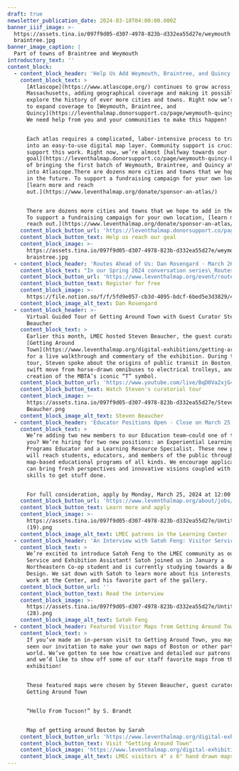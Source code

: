 ```yaml
---
draft: true
newsletter_publication_date: 2024-03-18T04:00:00.000Z
banner_iiif_image: >-
  https://assets.tina.io/097f9d05-d307-4978-823b-d332ea55d27e/weymouth
  braintree.jpg
banner_image_caption: |
  Part of towns of Braintree and Weymouth
introductory_text: ''
content_block:
  - content_block_header: 'Help Us Add Weymouth, Braintree, and Quincy to Atlascope'
    content_block_text: >
      [Atlascope](https://www.atlascope.org/) continues to grow across
      Massachusetts, adding geographical coverage and making it possible to
      explore the history of ever more cities and towns. Right now we’re working
      to expand coverage to [Weymouth, Braintree, and
      Quincy](https://leventhalmap.donorsupport.co/page/weymouth-quincy-braintree).
      We need help from you and your communities to make this happen!


      Each atlas requires a complicated, labor-intensive process to transform it
      into an easy-to-use digital map layer. Community support is crucial to
      support this work. Right now, we’re almost [halfway towards our
      goal](https://leventhalmap.donorsupport.co/page/weymouth-quincy-braintree)
      of bringing the first batch of Weymouth, Braintree, and Quincy atlases
      into Atlascope.There are dozens more cities and towns that we hope to add
      in the future. To support a fundraising campaign for your own location,
      [learn more and reach
      out.](https://www.leventhalmap.org/donate/sponsor-an-atlas/)


      There are dozens more cities and towns that we hope to add in the future.
      To support a fundraising campaign for your own location, [learn more and
      reach out.](https://www.leventhalmap.org/donate/sponsor-an-atlas/)
    content_block_button_url: 'https://leventhalmap.donorsupport.co/page/weymouth-quincy-braintree'
    content_block_button_text: Help us reach our goal
    content_block_image: >-
      https://assets.tina.io/097f9d05-d307-4978-823b-d332ea55d27e/weymouth
      braintree.jpg
  - content_block_header: 'Routes Ahead of Us: Dan Rosengard · March 26, 6 pm'
    content_block_text: "In our Spring 2024 conversation series\_Routes Ahead of Us, we take the themes of our current exhibition\_[Getting Around Town: Mapping Four Centuries of Boston in Transit](https://www.leventhalmap.org/digital-exhibitions/getting-around-town/)\_and connect the history of Boston’s transit system with questions about how to build a better, more equitable urban mobility system in the future.\n\nThese informal presentations feature discussions with transit and mobility experts, free drinks and refreshments at the Boston Public Library’s Newsfeed Café, and tours of\_Getting Around Town\_following the conclusion of the program.\n\nIn the second event of this series, we’ll be speaking to Dan Rosengard, the Executive Director of Transportation for Boston Public Schools. In this role, he is focused on ensuring the delivery of safe, reliable, on-time, and cost-effective yellow bus transportation to and from school for over 22,000 Boston students on a daily basis.\n"
    content_block_button_url: 'https://www.leventhalmap.org/event/routes-ahead-rosengard/'
    content_block_button_text: Register for free
    content_block_image: >-
      https://file.notion.so/f/f/5fd9e057-cb3d-4095-bdcf-6bed5e3d3829/4722a81d-15af-4dea-84d0-fd6518346c43/rosengard-head-shot.jpg?id=6df83b8b-503e-4f82-a327-126ac89dafd2&table=block&spaceId=5fd9e057-cb3d-4095-bdcf-6bed5e3d3829&expirationTimestamp=1710547200000&signature=SZqwHbj0C4g7RDb9yKbxXXpcPigyU1n1N3TMQXk2kjM&downloadName=rosengard-head-shot.jpg
    content_block_image_alt_text: Dan Rosengard
  - content_block_header: >-
      Virtual Guided Tour of Getting Around Town with Guest Curator Steven
      Beaucher
    content_block_text: >
      Earlier this month, LMEC hosted Steven Beaucher, the guest curator of
      [Getting Around
      Town](https://www.leventhalmap.org/digital-exhibitions/getting-around-town/)
      for a live walkthrough and commentary of the exhibition. During the live
      tour, Steven spoke about the origins of public transit in Boston, the
      swift move from horse-drawn omnibuses to electrical trolleys, and the
      creation of the MBTA’s iconic “T” symbol.
    content_block_button_url: 'https://www.youtube.com/live/BqD0Va2xjG4?feature=shared'
    content_block_button_text: Watch Steven's curatorial tour
    content_block_image: >-
      https://assets.tina.io/097f9d05-d307-4978-823b-d332ea55d27e/Steven
      Beaucher.png
    content_block_image_alt_text: Steven Beaucher
  - content_block_header: 'Educator Positions Open - Close on March 25, 12 pm'
    content_block_text: >
      We’re adding two new members to our Education team—could one of them be
      you? We’re hiring for two new positions: an Experiential Learning &
      Programs Educator and a Learning Resource Specialist. These new positions
      will reach students, educators, and members of the public through
      map-based educational programs of all kinds. We encourage applicants who
      can bring fresh perspectives and innovative visions coupled with the
      skills to get stuff done.


      For full consideration, apply by Monday, March 25, 2024 at 12:00 pm ET.
    content_block_button_url: 'https://www.leventhalmap.org/about/jobs/'
    content_block_button_text: Learn more and apply
    content_block_image: >-
      https://assets.tina.io/097f9d05-d307-4978-823b-d332ea55d27e/Untitled
      (19).png
    content_block_image_alt_text: LMEC patrons in the Learning Center
  - content_block_header: 'An Interview with Satoh Feng: Visitor Services and Exhibition Assistant'
    content_block_text: >
      We’re excited to introduce Satoh Feng to the LMEC community as our Visitor
      Service and Exhibition Assistant! Satoh joined us in January a
      Northeastern Co-op student and is currently studying towards a BA in
      Design. We sat down with Satoh to learn more about his interests, current
      work at the Center, and his favorite part of the gallery.
    content_block_button_url: ''
    content_block_button_text: Read the interview
    content_block_image: >-
      https://assets.tina.io/097f9d05-d307-4978-823b-d332ea55d27e/Untitled
      (28).png
    content_block_image_alt_text: Satoh Feng
  - content_block_header: Featured Visitor Maps from Getting Around Town - Steven Beaucher
    content_block_text: >
      If you’ve made an in-person visit to Getting Around Town, you may have
      seen our invitation to make your own maps of Boston or other parts of the
      world. We’ve gotten to see how creative and detailed our patrons have been
      and we’d like to show off some of our staff favorite maps from the
      exhibition!


      These featured maps were chosen by Steven Beaucher, guest curator of
      Getting Around Town


      “Hello From Tucson!” by S. Brandt


      Map of getting around Boston by Sarah
    content_block_button_url: 'https://www.leventhalmap.org/digital-exhibitions/getting-around-town/'
    content_block_button_text: Visit "Getting Around Town"
    content_block_image: 'https://www.leventhalmap.org/digital-exhibitions/getting-around-town/'
    content_block_image_alt_text: LMEC visitors 4" x 6" hand drawn maps
---
```


